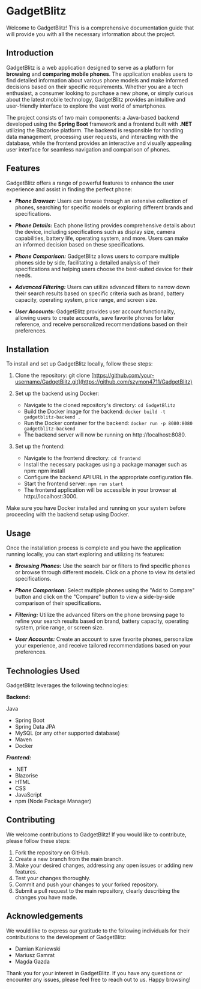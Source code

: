 # GadgetBlitz
Welcome to GadgetBlitz! This is a comprehensive documentation guide that will provide you with all the necessary information about the project.

## Introduction
GadgetBlitz is a web application designed to serve as a platform for **browsing** and **comparing mobile phones**. The application enables users to find detailed information about various phone models and make informed decisions based on their specific requirements. Whether you are a tech enthusiast, a consumer looking to purchase a new phone, or simply curious about the latest mobile technology, GadgetBlitz provides an intuitive and user-friendly interface to explore the vast world of smartphones.

The project consists of two main components: a Java-based backend developed using the **Spring Boot** framework and a frontend built with **.NET** utilizing the Blazorise platform. The backend is responsible for handling data management, processing user requests, and interacting with the database, while the frontend provides an interactive and visually appealing user interface for seamless navigation and comparison of phones.

## Features
GadgetBlitz offers a range of powerful features to enhance the user experience and assist in finding the perfect phone:

- ***Phone Browser:*** Users can browse through an extensive collection of phones, searching for specific models or exploring different brands and specifications.

- ***Phone Details:*** Each phone listing provides comprehensive details about the device, including specifications such as display size, camera capabilities, battery life, operating system, and more. Users can make an informed decision based on these specifications.

- ***Phone Comparison:*** GadgetBlitz allows users to compare multiple phones side by side, facilitating a detailed analysis of their specifications and helping users choose the best-suited device for their needs.

- ***Advanced Filtering:*** Users can utilize advanced filters to narrow down their search results based on specific criteria such as brand, battery capacity, operating system, price range, and screen size.

- ***User Accounts:*** GadgetBlitz provides user account functionality, allowing users to create accounts, save favorite phones for later reference, and receive personalized recommendations based on their preferences.

## Installation
To install and set up GadgetBlitz locally, follow these steps:

1. Clone the repository: git clone [https://github.com/your-username/GadgetBlitz.git](https://github.com/szymon4711/GadgetBlitz)

2. Set up the backend using Docker:

    - Navigate to the cloned repository's directory: `cd GadgetBlitz`
    - Build the Docker image for the backend: `docker build -t gadgetblitz-backend . `
    - Run the Docker container for the backend: `docker run -p 8080:8080 gadgetblitz-backend`
    - The backend server will now be running on http://localhost:8080.
3. Set up the frontend:

    - Navigate to the frontend directory: `cd frontend`
    - Install the necessary packages using a package manager such as npm: npm install
    - Configure the backend API URL in the appropriate configuration file.
    - Start the frontend server: `npm run start`
    - The frontend application will be accessible in your browser at http://localhost:3000.

Make sure you have Docker installed and running on your system before proceeding with the backend setup using Docker.

## Usage
Once the installation process is complete and you have the application running locally, you can start exploring and utilizing its features:

- ***Browsing Phones:*** Use the search bar or filters to find specific phones or browse through different models. Click on a phone to view its detailed specifications.

- ***Phone Comparison:*** Select multiple phones using the "Add to Compare" button and click on the "Compare" button to view a side-by-side comparison of their specifications.

- ***Filtering:*** Utilize the advanced filters on the phone browsing page to refine your search results based on brand, battery capacity, operating system, price range, or screen size.

- ***User Accounts:*** Create an account to save favorite phones, personalize your experience, and receive tailored recommendations based on your preferences.

## Technologies Used
GadgetBlitz leverages the following technologies:

**Backend:**

Java
- Spring Boot
- Spring Data JPA
- MySQL (or any other supported database)
- Maven
- Docker

***Frontend:***

- .NET
- Blazorise
- HTML
- CSS
- JavaScript
- npm (Node Package Manager)

## Contributing
We welcome contributions to GadgetBlitz! If you would like to contribute, please follow these steps:

1. Fork the repository on GitHub.
2. Create a new branch from the main branch.
3. Make your desired changes, addressing any open issues or adding new features.
4. Test your changes thoroughly.
5. Commit and push your changes to your forked repository.
6. Submit a pull request to the main repository, clearly describing the changes you have made.

## Acknowledgements
We would like to express our gratitude to the following individuals for their contributions to the development of GadgetBlitz:

- Damian Kaniewski
- Mariusz Gamrat
- Magda Gazda

Thank you for your interest in GadgetBlitz. If you have any questions or encounter any issues, please feel free to reach out to us. Happy browsing!
